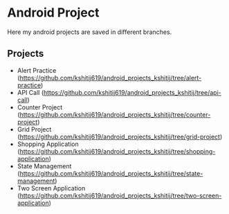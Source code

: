 # Android Project

Here my android projects are saved in different branches. 

## Projects

- Alert Practice (https://github.com/kshitij619/android_projects_kshitij/tree/alert-practice)
- API Call (https://github.com/kshitij619/android_projects_kshitij/tree/api-call)
- Counter Project (https://github.com/kshitij619/android_projects_kshitij/tree/counter-project)
- Grid Project (https://github.com/kshitij619/android_projects_kshitij/tree/grid-project)
- Shopping Application (https://github.com/kshitij619/android_projects_kshitij/tree/shopping-application)
- State Management (https://github.com/kshitij619/android_projects_kshitij/tree/state-management)
- Two Screen Application (https://github.com/kshitij619/android_projects_kshitij/tree/two-screen-application)

